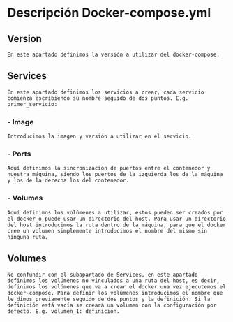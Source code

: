 # Descripción Docker-compose.yml

## **Version**
    En este apartado definimos la versión a utilizar del docker-compose.

## **Services**
    En este apartado definimos los servicios a crear, cada servicio comienza escribiendo su nombre seguido de dos puntos. E.g. primer_servicio:

### **- Image**
    Introducimos la imagen y versión a utilizar en el servicio.

### **- Ports**
    Aquí definimos la sincronización de puertos entre el contenedor y nuestra máquina, siendo los puertos de la izquierda los de la máquina y los de la derecha los del contenedor.

### **- Volumes**
    Aquí definimos los volúmenes a utilizar, estos pueden ser creados por el docker o puede usar un directorio del host. Para usar un directorio del host introducimos la ruta dentro de la máquina, para que el docker cree un volumen simplemente introducimos el nombre del mismo sin ninguna ruta.

## **Volumes**
    No confundir con el subapartado de Services, en este apartado definimos los volúmenes no vinculados a una ruta del host, es decir, definimos los volúmenes que va a crear el docker una vez ejecutemos el docker-compose. Para definir los volúmenes introducimos el nombre que le dimos previamente seguido de dos puntos y la definición. Si la definición está vacía se creará un volumen con la configuración por defecto. E.g. volumen_1: definición.